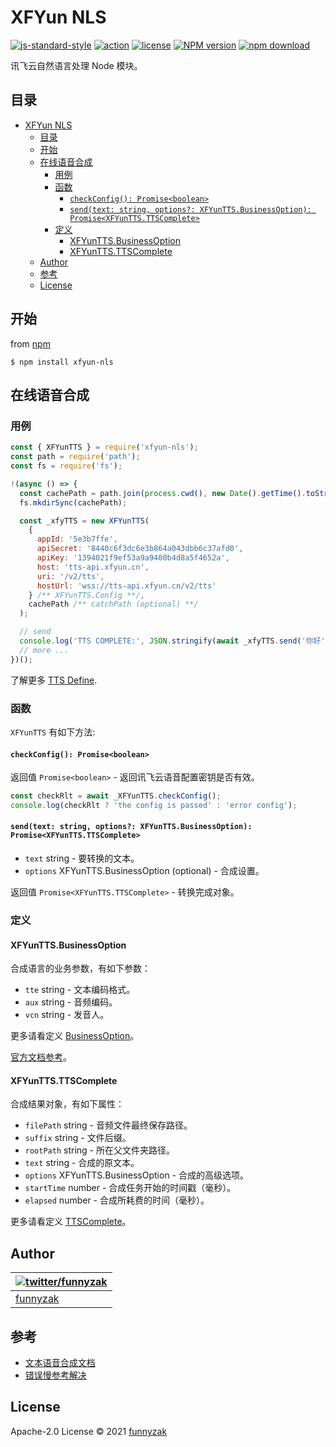 # XFYun NLS

[![js-standard-style](https://img.shields.io/badge/code_style-standard-brightgreen.svg)](https://github.com/feross/standard)
[![action][ci-image]][ci-url]
[![license][license-image]][repository-url]
[![NPM version][npm-image]][npm-url]
[![npm download][download-image]][download-url]

[ci-image]: https://img.shields.io/github/workflow/status/funnyzak/xfyun-nls/Node.js%20CI
[ci-url]: https://github.com/funnyzak/xfyun-nls/actions
[license-image]: https://img.shields.io/github/license/funnyzak/xfyun-nls.svg?style=flat-square
[repository-url]: https://github.com/funnyzak/xfyun-nls
[npm-image]: https://img.shields.io/npm/v/xfyun-nls.svg?style=flat-square
[npm-url]: https://npmjs.org/package/xfyun-nls
[download-image]: https://img.shields.io/npm/dm/xfyun-nls.svg?style=flat-square
[download-url]: https://npmjs.org/package/xfyun-nls

讯飞云自然语言处理 Node 模块。

## 目录

- [XFYun NLS](#xfyun-nls)
  - [目录](#目录)
  - [开始](#开始)
  - [在线语音合成](#在线语音合成)
    - [用例](#用例)
    - [函数](#函数)
      - [`checkConfig(): Promise<boolean>`](#checkconfig-promiseboolean)
      - [`send(text: string, options?: XFYunTTS.BusinessOption): Promise<XFYunTTS.TTSComplete>`](#sendtext-string-options-xfyunttsbusinessoption-promisexfyunttsttscomplete)
    - [定义](#定义)
      - [XFYunTTS.BusinessOption](#xfyunttsbusinessoption)
      - [XFYunTTS.TTSComplete](#xfyunttsttscomplete)
  - [Author](#author)
  - [参考](#参考)
  - [License](#license)

## 开始

from [npm](https://github.com/npm/npm)

    $ npm install xfyun-nls

## 在线语音合成

### 用例

```js
const { XFYunTTS } = require('xfyun-nls');
const path = require('path');
const fs = require('fs');

!(async () => {
  const cachePath = path.join(process.cwd(), new Date().getTime().toString());
  fs.mkdirSync(cachePath);

  const _xfyTTS = new XFYunTTS(
    {
      appId: '5e3b7ffe',
      apiSecret: '8440c6f3dc6e3b864a043dbb6c37afd0',
      apiKey: '1394021f9ef53a9a9400b4d8a5f4652a',
      host: 'tts-api.xfyun.cn',
      uri: '/v2/tts',
      hostUrl: 'wss://tts-api.xfyun.cn/v2/tts'
    } /** XFYunTTS.Config **/,
    cachePath /** catchPath (optional) **/
  );

  // send
  console.log('TTS COMPLETE:', JSON.stringify(await _xfyTTS.send('你好')));
  // more ...
})();
```

了解更多 [TTS Define](https://github.com/funnyzak/xfyun-nls/blob/master/lib/tts.d.ts).

### 函数

`XFYunTTS` 有如下方法:

#### `checkConfig(): Promise<boolean>`

返回值 `Promise<boolean>` - 返回讯飞云语音配置密钥是否有效。

```js
const checkRlt = await _XFYunTTS.checkConfig();
console.log(checkRlt ? 'the config is passed' : 'error config');
```

#### `send(text: string, options?: XFYunTTS.BusinessOption): Promise<XFYunTTS.TTSComplete>`

- `text` string - 要转换的文本。
- `options` XFYunTTS.BusinessOption (optional) - 合成设置。

返回值 `Promise<XFYunTTS.TTSComplete>` - 转换完成对象。

### 定义

#### XFYunTTS.BusinessOption

合成语言的业务参数，有如下参数：

- `tte` string - 文本编码格式。
- `aux` string - 音频编码。
- `vcn` string - 发音人。

更多请看定义 [BusinessOption](https://github.com/funnyzak/xfyun-nls/blob/master/lib/tts.d.ts)。

[官方文档参考](https://www.xfyun.cn/doc/tts/online_tts/API.html#%E6%8E%A5%E5%8F%A3%E8%A6%81%E6%B1%820)。

#### XFYunTTS.TTSComplete

合成结果对象，有如下属性：

- `filePath` string - 音频文件最终保存路径。
- `suffix` string - 文件后缀。
- `rootPath` string - 所在父文件夹路径。
- `text` string - 合成的原文本。
- `options` XFYunTTS.BusinessOption - 合成的高级选项。
- `startTime` number - 合成任务开始的时间戳（毫秒）。
- `elapsed` number - 合成所耗费的时间（毫秒）。

更多请看定义 [TTSComplete](https://github.com/funnyzak/xfyun-nls/blob/master/lib/tts.d.ts)。

## Author

| [![twitter/funnyzak](https://s.gravatar.com/avatar/c2437e240644b1317a4a356c6d6253ee?s=70)](https://twitter.com/funnyzak 'Follow @funnyzak on Twitter') |
| ------------------------------------------------------------------------------------------------------------------------------------------------------ |
| [funnyzak](https://yycc.me/)                                                                                                                           |

## 参考

- [文本语音合成文档](https://www.xfyun.cn/doc/tts/online_tts/API.html)
- [错误慢参考解决](https://www.xfyun.cn/document/error-code)

## License

Apache-2.0 License © 2021 [funnyzak](https://github.com/funnyzak)
